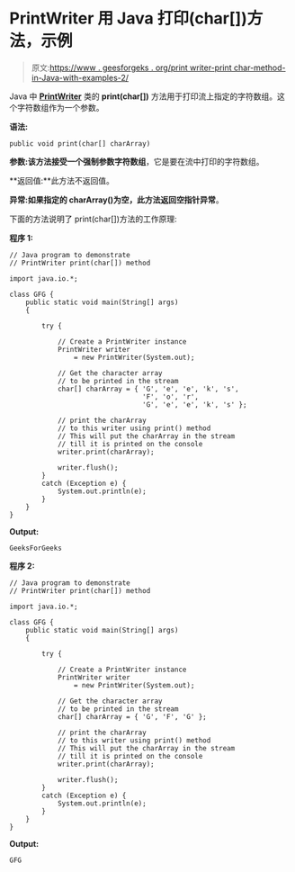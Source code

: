 # PrintWriter 用 Java 打印(char[])方法，示例

> 原文:[https://www . geesforgeks . org/print writer-print char-method-in-Java-with-examples-2/](https://www.geeksforgeeks.org/printwriter-printchar-method-in-java-with-examples-2/)

Java 中 **[PrintWriter](https://www.geeksforgeeks.org/java-io-printwriter-class-java-set-1/)** 类的 **print(char[])** 方法用于打印流上指定的字符数组。这个字符数组作为一个参数。

**语法:**

```
public void print(char[] charArray)
```

**参数:**该方法接受一个强制参数**字符数组**，它是要在流中打印的字符数组。

**返回值:**此方法不返回值。

**异常:**如果指定的 charArray()为空，此方法返回**空指针异常**。

下面的方法说明了 print(char[])方法的工作原理:

**程序 1:**

```
// Java program to demonstrate
// PrintWriter print(char[]) method

import java.io.*;

class GFG {
    public static void main(String[] args)
    {

        try {

            // Create a PrintWriter instance
            PrintWriter writer
                = new PrintWriter(System.out);

            // Get the character array
            // to be printed in the stream
            char[] charArray = { 'G', 'e', 'e', 'k', 's',
                                 'F', 'o', 'r',
                                 'G', 'e', 'e', 'k', 's' };

            // print the charArray
            // to this writer using print() method
            // This will put the charArray in the stream
            // till it is printed on the console
            writer.print(charArray);

            writer.flush();
        }
        catch (Exception e) {
            System.out.println(e);
        }
    }
}
```

**Output:**

```
GeeksForGeeks

```

**程序 2:**

```
// Java program to demonstrate
// PrintWriter print(char[]) method

import java.io.*;

class GFG {
    public static void main(String[] args)
    {

        try {

            // Create a PrintWriter instance
            PrintWriter writer
                = new PrintWriter(System.out);

            // Get the character array
            // to be printed in the stream
            char[] charArray = { 'G', 'F', 'G' };

            // print the charArray
            // to this writer using print() method
            // This will put the charArray in the stream
            // till it is printed on the console
            writer.print(charArray);

            writer.flush();
        }
        catch (Exception e) {
            System.out.println(e);
        }
    }
}
```

**Output:**

```
GFG

```